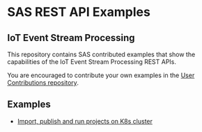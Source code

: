 # SAS REST API Examples

## IoT Event Stream Processing

This repository contains SAS contributed examples that show the capabilities of the IoT Event Stream Processing REST APIs.

You are encouraged to contribute your own examples in the [User Contributions repository](../User_and_Aggregated_Samples).

## Examples
* [Import, publish and run projects on K8s cluster](python/import-and-publish-projects/README.md)
